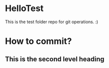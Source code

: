 # HelloTest
This is the test folder repo for git operations.
:)
# How to commit?

## This is the second level heading 
